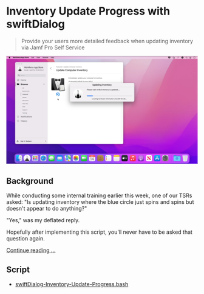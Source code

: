 # Inventory Update Progress with swiftDialog

> Provide your users more detailed feedback when updating inventory via Jamf Pro Self Service

![swiftDialog Inventory Update Progress)](images/Self_Service_Inventory_Update_Progress_with_swiftDialog.png "swiftDialog Inventory Update Progress)")

## Background

While conducting some internal training earlier this week, one of our TSRs asked: "Is updating inventory where the blue circle just spins and spins but doesn't appear to do anything?"

"Yes," was my deflated reply.

Hopefully after implementing this script, you'll never have to be asked that question again.

[Continue reading …](https://snelson.us/2022/10/inventory-update-progress/)

## Script
- [swiftDialog-Inventory-Update-Progress.bash](swiftDialog-Inventory-Update-Progress.bash)
